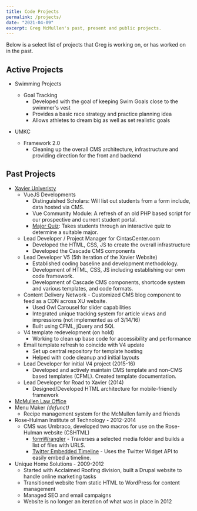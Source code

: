```yaml
---
title: Code Projects
permalink: /projects/
date: "2021-04-09"
excerpt: Greg McMullen's past, present and public projects.
---
```


Below is a select list of projects that Greg is working on, or has worked on in the past.

## Active Projects

* Swimming Projects
  * Goal Tracking
    - Developed with the goal of keeping Swim Goals close to the swimmer's vest
    - Provides a basic race strategy and practice planning idea
    - Allows athletes to dream big as well as set realistic goals

* UMKC
  * Framework 2.0
    - Cleaning up the overall CMS architecture, infrastructure and providing direction for the front and backend
  
    
## Past Projects

* [Xavier Univeristy](https://www.xavier.edu)
  * VueJS Developments
    - Distinguished Scholars: Will list out students from a form include, data hosted via CMS.
    - Vue Community Module: A refresh of an old PHP based script for our prospective
    and current student portal. 
    - [Major Quiz](https://www.xavier.edu/major-quiz): Takes students through an interactive
    quiz to determine a suitable major.
  * Lead Developer / Project Manager for CintasCenter.com
    - Developed the HTML, CSS, JS to create the overall infrastructure
    - Developed the Cascade CMS components
  * Lead Developer V5 (5th iteration of the Xavier Website)
    - Established coding baseline and development methodology.
    - Development of HTML, CSS, JS including establishing our own code framework.
    - Development of Cascade CMS components, shortcode system and various templates, and code formats.
  * Content Delivery Network - Customized CMS blog component to feed as a CDN across XU website.
    - Used Owl Carousel for slider capabilities
    - Integrated unique tracking system for article views and impressions (not implemented as of 3/14/16)
    - Built using CFML, jQuery and SQL
  * V4 template redevelopment (on hold)
  	- Working to clean up base code for accessibility and performance
  * Email template refresh to coincide with V4 update
    - Set up central repository for template hosting
    - Helped with code cleanup and initial layouts
  * Lead Developer for initial V4 project (2015-16)
    - Developed and actively maintain CMS template and non-CMS based templates (CFML). Created template documentation.
  * Lead Developer for Road to Xavier (2014)
    - Designed/Developed HTML architecture for mobile-friendly framework
* [McMullen Law Office](http://www.mcmullenlaw.com)
* Menu Maker _(defunct)_
  * Recipe management system for the McMullen family and friends
* Rose-Hulman Institute of Technology - 2012-2014
  * CMS was Umbraco, developed two macros for use on the Rose-Hulman website (CSHTML)
    - [formWrangler](https://our.umbraco.org/projects/collaboration/form-wrangler/) - Traverses a selected media folder and builds a list of files with URLS.
    - [Twitter Embedded Timeline](https://our.umbraco.org/projects/website-utilities/twitter-embedded-timeline/) - Uses the Twitter Widget API to easily embed a timeline.
* Unique Home Solutions - 2009-2012
  * Started with Acclaimed Roofing division, built a Drupal website to handle online marketing tasks
  * Transitioned website from static HTML to WordPress for content management
  * Managed SEO and email campaigns
  * Website is no longer an iteration of what was in place in 2012
